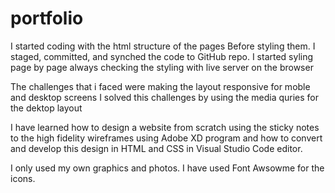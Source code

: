 # portfolio
I started coding with the html structure of the pages Before styling them.
I staged, committed, and synched the code to GitHub repo.
I started syling page by page always checking the styling with live server on the browser

The challenges that i faced were making the layout responsive for moble and desktop screens
I solved this challenges by using the media quries for the dektop layout

I have learned how to design a website from scratch using the sticky notes to the high fidelity wireframes using Adobe XD program and how to convert and develop this design in HTML and CSS in Visual Studio Code editor.

I only used my own graphics and photos. I have used Font Awsowme for the icons. 